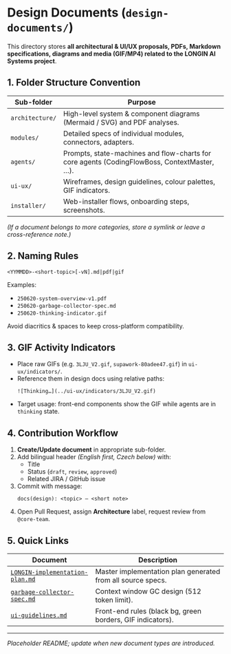 # Design Documents (`design-documents/`)

This directory stores **all architectural & UI/UX proposals, PDFs, Markdown specifications, diagrams and media (GIF/MP4) related to the LONGIN AI Systems project**.

## 1. Folder Structure Convention

| Sub-folder | Purpose |
|------------|---------|
| `architecture/` | High-level system & component diagrams (Mermaid / SVG) and PDF analyses. |
| `modules/` | Detailed specs of individual modules, connectors, adapters. |
| `agents/` | Prompts, state-machines and flow-charts for core agents (CodingFlowBoss, ContextMaster, …). |
| `ui-ux/` | Wireframes, design guidelines, colour palettes, GIF indicators. |
| `installer/` | Web-installer flows, onboarding steps, screenshots. |

*(If a document belongs to more categories, store a symlink or leave a cross-reference note.)*

## 2. Naming Rules

```
<YYMMDD>-<short-topic>[-vN].md|pdf|gif
```

Examples:
- `250620-system-overview-v1.pdf`
- `250620-garbage-collector-spec.md`
- `250620-thinking-indicator.gif`

Avoid diacritics & spaces to keep cross-platform compatibility.

## 3. GIF Activity Indicators

- Place raw GIFs (e.g. `3LJU_V2.gif`, `supawork-80adee47.gif`) in `ui-ux/indicators/`.
- Reference them in design docs using relative paths:
  ```
  ![Thinking…](../ui-ux/indicators/3LJU_V2.gif)
  ```
- Target usage: front-end components show the GIF while agents are in `thinking` state.

## 4. Contribution Workflow

1. **Create/Update document** in appropriate sub-folder.
2. Add bilingual header *(English first, Czech below)* with:
   - Title
   - Status (`draft`, `review`, `approved`)
   - Related JIRA / GitHub issue
3. Commit with message:
   ```
   docs(design): <topic> – <short note>
   ```
4. Open Pull Request, assign **Architecture** label, request review from `@core-team`.

## 5. Quick Links

| Document | Description |
|----------|-------------|
| [`LONGIN-implementation-plan.md`](../docs/) | Master implementation plan generated from all source specs. |
| [`garbage-collector-spec.md`](architecture/) | Context window GC design (512 token limit). |
| [`ui-guidelines.md`](ui-ux/) | Front-end rules (black bg, green borders, GIF indicators). |

---

_Placeholder README; update when new document types are introduced._  
